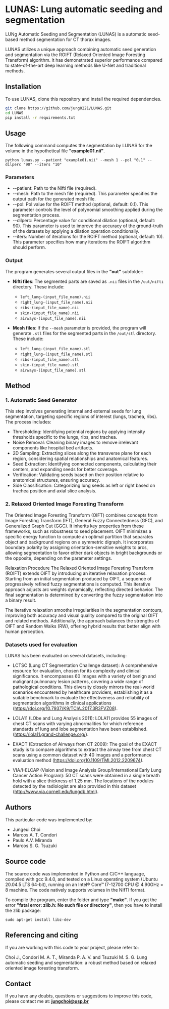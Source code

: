
# LUNAS: Lung automatic seeding and segmentation

LUNg Automatic Seeding and Segmentation (LUNAS) is a automatic seed-based method segmentation for CT thorax images. 

LUNAS utilizes a unique approach combining automatic seed generation and segmentation via the ROIFT (Relaxed Oriented Image Foresting Transform) algorithm. It has demonstrated superior performance compared to state-of-the-art deep learning methods like U-Net and traditional methods.

## Installation

To use LUNAS, clone this repository and install the required dependencies.

```bash
git clone https://github.com/jung0221/LUNAS.git
cd LUNAS
pip install -r requirements.txt
```

## Usage

The following command computes the segmentation by LUNAS for the volume in the hypothetical file **"example01.nii"**.

```
python lunas.py --patient "example01.nii" --mesh 1 --pol "0.1" --dilperc "90" --iters "10"
```

### Parameters

- --patient: Path to the Nifti file (required).
- --mesh: Path to the mesh file (required). This parameter specifies the output path for the generated mesh file.
- --pol: Pol value for the ROIFT method (optional, default: 0.1). This parameter controls the level of polynomial smoothing applied during the segmentation process.
- --dilperc: Percentage value for conditional dilation (optional, default: 90). This parameter is used to improve the accuracy of the ground-truth of the datasets by applying a dilation operation conditionally.
- --iters: Number of iterations for the ROIFT method (optional, default: 10). This parameter specifies how many iterations the ROIFT algorithm should perform.

### Output

The program generates several output files in the **"out"** subfolder:

- **Nifti files**: The segmented parts are saved as `.nii` files in the `/out/nifti` directory. These include:
  - `left_lung-(input_file_name).nii`
  - `right_lung-(input_file_name).nii`
  - `ribs-(input_file_name).nii`
  - `skin-(input_file_name).nii`
  - `airways-(input_file_name).nii`

- **Mesh files**: If the `--mesh` parameter is provided, the program will generate `.stl` files for the segmented parts in the `/out/stl` directory. These include:
  - `left_lung-(input_file_name).stl`
  - `right_lung-(input_file_name).stl`
  - `ribs-(input_file_name).stl`
  - `skin-(input_file_name).stl`
  - `airways-(input_file_name).stl`


## Method

### 1. Automatic Seed Generator
This step involves generating internal and external seeds for lung segmentation, targeting specific regions of interest (lungs, trachea, ribs). The process includes:

- Thresholding: Identifying potential regions by applying intensity thresholds specific to the lungs, ribs, and trachea.
- Noise Removal: Cleaning binary images to remove irrelevant components like hospital bed artifacts.
- 2D Sampling: Extracting slices along the transverse plane for each region, considering spatial relationships and anatomical features.
- Seed Extraction: Identifying connected components, calculating their centers, and expanding seeds for better coverage.
- Verification: Validating seeds based on their position relative to anatomical structures, ensuring accuracy.
- Side Classification: Categorizing lung seeds as left or right based on trachea position and axial slice analysis.

### 2. Relaxed Oriented Image Foresting Transform

The Oriented Image Foresting Transform (OIFT) combines concepts from Image Foresting Transform (IFT), General Fuzzy Connectedness (GFC), and Generalized Graph Cut (GGC). It inherits key properties from these frameworks, such as robustness to seed placement. OIFT minimizes a specific energy function to compute an optimal partition that separates object and background regions on a symmetric digraph. It incorporates boundary polarity by assigning orientation-sensitive weights to arcs, allowing segmentation to favor either dark objects in bright backgrounds or the opposite, depending on the parameter settings.

Relaxation Procedure
The Relaxed Oriented Image Foresting Transform (ROIFT) extends OIFT by introducing an iterative relaxation process. Starting from an initial segmentation produced by OIFT, a sequence of progressively refined fuzzy segmentations is computed. This iterative approach adjusts arc weights dynamically, reflecting directed behavior. The final segmentation is determined by converting the fuzzy segmentation into a binary result.

The iterative relaxation smooths irregularities in the segmentation contours, improving both accuracy and visual quality compared to the original OIFT and related methods. Additionally, the approach balances the strengths of OIFT and Random Walks (RW), offering hybrid results that better align with human perception.

### Datasets used for evaluation

LUNAS has been evaluated on several datasets, including:

- LCTSC (Lung CT Segmentation Challenge dataset): A comprehensive resource for evaluation, chosen for its complexity and clinical significance. It encompasses 60 images with a variety of benign and malignant pulmonary lesion patterns, covering a wide range of pathological conditions. This diversity closely mirrors the real-world scenarios encountered by healthcare providers, establishing it as a suitable benchmark to evaluate the effectiveness and reliability of segmentation algorithms in clinical applications (https://doi.org/10.7937/K9/TCIA.2017.3R3FVZ08).

- LOLA11 (LObe and Lung Analysis 2011): LOLA11 provides 55 images of chest CT scans with varying abnormalities for which reference standards of lung and lobe segmentation have been established. (https://lola11.grand-challenge.org/). 

- EXACT (Extraction of Airways from CT 2009): The goal of the EXACT study is to compare algorithms to extract the airway tree from chest CT scans using a common dataset with 40 images and a performance evaluation method (https://doi.org/10.1109/TMI.2012.2209674).

- VIA/I-ELCAP (Vision and Image Analysis Group/International Early Lung Cancer Action Program): 50 CT scans were obtained in a single breath hold with a slice thickness of 1.25 mm. The locations of the nodules detected by the radiologist are also provided in this dataset (http://www.via.cornell.edu/lungdb.html).


## Authors

This particular code was implemented by:

- Jungeui Choi
- Marcos A. T. Condori
- Paulo A.V. Miranda
- Marcos S. G. Tsuzuki

## Source code

The source code was implemented in Python and C/C++ language, compiled with gcc 9.4.0, and tested on a Linux operating system (Ubuntu 20.04.5 LTS 64-bit), running on an Intel® Core™ I7-12700 CPU @ 4.90GHz × 8 machine. 
The code natively supports volumes in the NIfTI format.

To compile the program, enter the folder and type **"make"**.
If you get the error **"fatal error: zlib.h: No such file or directory"**, then you have to install the zlib package:

```
sudo apt-get install libz-dev
```

## Referencing and citing
If you are working with this code to your project, please refer to:

Choi J., Condori M. A. T., Miranda P. A. V. and Tsuzuki M. S. G. Lung automatic seeding and segmentation: a robust method based on relaxed oriented image foresting transform.

## Contact

If you have any doubts, questions or suggestions to improve this code, please contact me at:
**jungchoi@usp.br**

